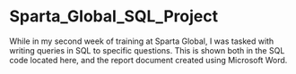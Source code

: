 # Sparta_Global_SQL_Project
While in my second week of training at Sparta Global, I was tasked with writing queries in SQL to specific questions. This is shown both in the SQL code located here, and the report document created using Microsoft Word.
